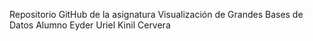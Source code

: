Repositorio GitHub de la asignatura Visualización de Grandes Bases de Datos
Alumno Eyder Uriel Kinil Cervera
